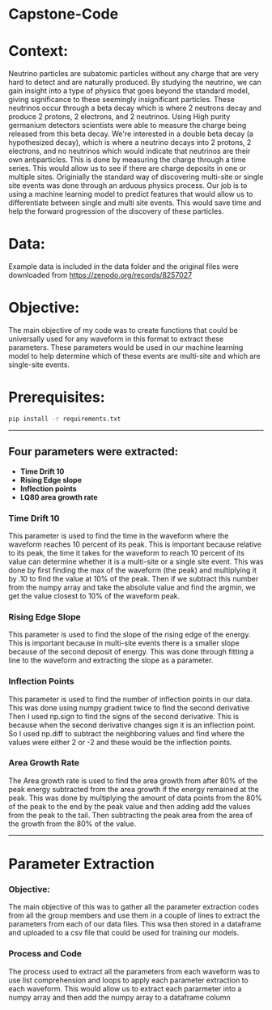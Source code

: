 # Capstone-Code
# Context:
Neutrino particles are subatomic particles without any charge that are very hard to detect and are naturally produced. By studying the neutrino, we can gain insight into a type of physics that goes beyond the standard model, giving significance to these seemingly insignificant particles. These neutrinos occur through a beta decay which is where 2 neutrons decay and produce 2 protons, 2 electrons, and 2 neutrinos. Using High purity germanium detectors scientists were able to measure the charge being released from this beta decay. We're interested in a double beta decay (a hypothesized decay), which is where a neutrino decays into 2 protons, 2 electrons, and no neutrinos which would indicate that neutrinos are their own antiparticles. This is done by measuring the charge through a time series. This would allow us to see if there are charge deposits in one or multiple sites. Originially the standard way of discovering multi-site or single site events was done through an arduous physics process. Our job is to using a machine learning model to predict features that would allow us to differentiate between single and multi site events. This would save time and help the forward progression of the discovery of these particles.
# Data:
Example data is included in the data folder and the original files were downloaded from https://zenodo.org/records/8257027
# Objective:
The main objective of my code was to create functions that could be universally used for any waveform in this format to extract these parameters. These parameters would be used in our machine learning model to help determine which of these events are multi-site and which are single-site events.
# Prerequisites:
```bash
pip install -r requirements.txt
```
___
## Four parameters were extracted: 
- **Time Drift 10**
- **Rising Edge slope**
- **Inflection points**
- **LQ80 area growth rate**
### Time Drift 10
This parameter is used to find the time in the waveform where the waveform reaches 10 percent of its peak. This is important because relative to its peak, the time it takes for the waveform to reach 10 percent of its value can determine whether it is a multi-site or a single site event. This was done by first finding the max of the waveform (the peak) and multiplying it by .10 to find the value at 10% of the peak. Then if we subtract this number from the numpy array and take the absolute value and find the argmin, we get the value closest to 10% of the waveform peak.
### Rising Edge Slope
This parameter is used to find the slope of the rising edge of the energy. This is important because in multi-site events there is a smaller slope because of the second deposit of energy. This was done through fitting a line to the waveform and extracting the slope as a parameter.
### Inflection Points
This parameter is used to find the number of inflection points in our data. This was done using numpy gradient twice to find the second derivative Then I used np.sign to find the signs of the second derivative. This is because when the second derivative changes sign it is an inflection point. So I used np.diff to subtract the neighboring values and find where the values were either 2 or -2 and these would be the inflection points. 
### Area Growth Rate
The Area growth rate is used to find the area growth from after 80% of the peak energy subtracted from the area growth if the energy remained at the peak. This was done by multiplying the amount of data points from the 80% of the peak to the end by the peak value and then adding add the values from the peak to the tail. Then subtracting the peak area from the area of the growth from the 80% of the value.
___
# Parameter Extraction
### Objective:
The main objective of this was to gather all the parameter extraction codes from all the group members and use them in a couple of lines to extract the parameters from each of our data files. This wsa then stored in a dataframe and uploaded to a csv file that could be used for training our models.
### Process and Code
The process used to extract all the parameters from each waveform was to use list comprehension and loops to apply each parameter extraction to each waveform. This would allow us to extract each pararmeter into a numpy array and then add the numpy array to a dataframe column
